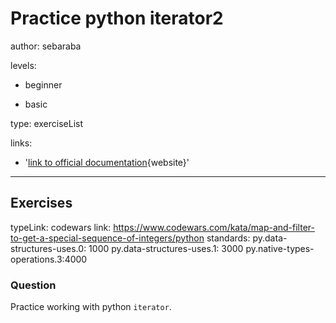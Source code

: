 # Practice python iterator2
author: sebaraba

levels:

  - beginner

  - basic


type: exerciseList

links:

  - '[link to official documentation](https://docs.python.org/3/tutorial/datastructures.html){website}'

---
## Exercises
typeLink: codewars
link: https://www.codewars.com/kata/map-and-filter-to-get-a-special-sequence-of-integers/python
standards:
  py.data-structures-uses.0: 1000
  py.data-structures-uses.1: 3000
  py.native-types-operations.3:4000

### Question
Practice working with python `iterator`.
